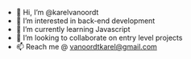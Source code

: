 - 👋 Hi, I’m @karelvanoordt
- 👀 I’m interested in back-end development
- 🌱 I’m currently learning Javascript
- 💞️ I’m looking to collaborate on entry level projects  
- 📫 Reach me @ vanoordtkarel@gmail.com

<!---
karelvanoordt/karelvanoordt is a ✨ special ✨ repository because its `README.md` (this file) appears on your GitHub profile.
You can click the Preview link to take a look at your changes.
--->
